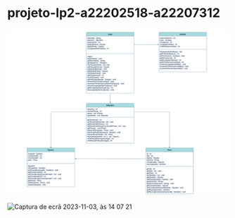 # projeto-lp2-a22202518-a22207312

![](diagrama.png?raw=true "Diagrama UML")

<img width="962" alt="Captura de ecrã 2023-11-03, às 14 07 21" src="https://github.com/marianalivramento-a22202518/projeto-lp2-a22202518-a22207312/assets/126899531/2fb70e48-f1fb-4574-b8a8-16a565307fa7">
